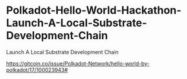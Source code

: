 # Polkadot-Hello-World-Hackathon-Launch-A-Local-Substrate-Development-Chain
Launch A Local Substrate Development Chain

https://gitcoin.co/issue/Polkadot-Network/hello-world-by-polkadot/17/100023943#
